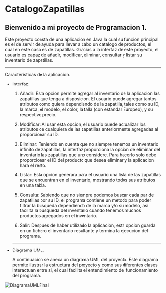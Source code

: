 # CatalogoZapatillas

Bienvenido a mi proyecto de Programacion 1.
-----------------
Este proyecto consta de una aplicacion en Java la cual su funcion principal es el de servir de ayuda para llevar a cabo un catalogo de productos, el cual en este caso es de zapatillas. Gracias a la interfaz de este proyecto, el usuario es capaz de añadir, modificar, eliminar, consultar y listar su inventario de zapatillas. 

---------------------------------------------------------------------
Caracteristicas de la aplicacion.

- Interfaz:
  
  1. Añadir:
     Esta opcion permite agregar al inventario de la aplicacion las zapatillas que tenga a disposicion. El usuario puede agregar tantos atributos como quiera dependiendo de la zapatilla, tales como su ID, la marca, el modelo, el color, la talla (con estandar Europeo), y su respectivo precio.


  2. Modificar:
     Al usar esta opcion, el usuario puede actualizar los atributos de cualquiera de las zapatillas anteriormente agregadas al proporcionar su ID.


  3. Eliminar:
     Teniendo en cuenta que no siempre tenemos un inventario infinito de zapatillas, la interfaz proporciona la opcion de eliminar del inventario las zapatillas que uno considere. Para hacerlo solo debe proporcionar el ID del producto que desea eliminar y la aplicacion hara el resto.

  4. Listar:
     Esta opcion generara para el usuario una lista de las zapatillas que se encuentran en el inventario, mostrando todos sus atributos en una tabla.

  5. Consulta:
     Sabiendo que no siempre podemos buscar cada par de zapatillas por su ID, el programa contiene un metodo para poder filtrar la busqueda dependiendo de la marca y/o su modelo, asi facilita la busqueda del inventario cuando tenemos muchos productos agregados en el inventario.


  6. Salir:
     Despues de haber utilizado la aplicacion, esta opcion guarda en un fichero el inventario resultante y termina la ejecucion del programa.

  ------------------------------------------------------------------

- Diagrama UML.


  A continuacion se anexa un diagrama UML del proyecto. Este diagrama permite ilustrar la estructura del proyecto y como sus diferentes clases interactuan      entre si, el cual facilita el entendimiento del funcionamiento del programa.

![DiagramaUMLFinal](https://github.com/user-attachments/assets/6e8194c3-de84-4101-b814-f412969e0137)







  
